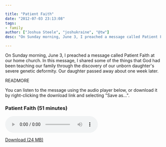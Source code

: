 ```yaml
---

title: "Patient Faith"
date: "2012-07-03 23:13:08"
tags:
- family
author: ["Joshua Steele", "joshukraine", "@tw"]
desc: "On Sunday morning, June 3, I preached a message called Patient Faith at our home church. In this message, I shared some of the things that God had been teaching our family through the discovery of our unborn daughter's severe genetic deformity."

---
```


On Sunday morning, June 3, I preached a message called Patient Faith at our home church. In this message, I shared some of the things that God had been teaching our family through the discovery of our unborn daughter's severe genetic deformity. Our daughter passed away about one week later.

READMORE

You can listen to the message using the audio player below, or download it by right-clicking the download link and selecting "Save as...".

### Patient Faith (51 minutes)

<audio width="300" height="32" controls="controls">
<source src="//d21yo20tm8bmc2.cloudfront.net/audio/Patient-Faith.mp3" type="audio/mpeg" />
Sorry, your browser does not support the audio element.
</audio>

<br>

<a title="Patient Faith by Joshua Steele" href="//d21yo20tm8bmc2.cloudfront.net/audio/Patient-Faith.mp3">Download (24 MB)</a>
